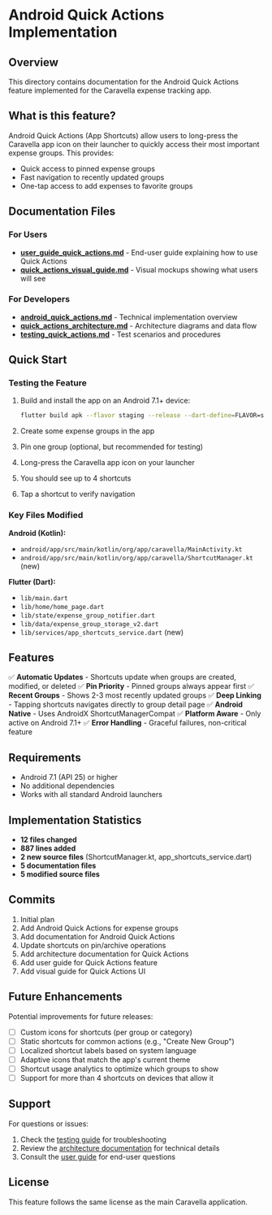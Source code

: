 # Android Quick Actions Implementation

## Overview

This directory contains documentation for the Android Quick Actions feature implemented for the Caravella expense tracking app.

## What is this feature?

Android Quick Actions (App Shortcuts) allow users to long-press the Caravella app icon on their launcher to quickly access their most important expense groups. This provides:

- Quick access to pinned expense groups
- Fast navigation to recently updated groups
- One-tap access to add expenses to favorite groups

## Documentation Files

### For Users
- **[user_guide_quick_actions.md](user_guide_quick_actions.md)** - End-user guide explaining how to use Quick Actions
- **[quick_actions_visual_guide.md](quick_actions_visual_guide.md)** - Visual mockups showing what users will see

### For Developers
- **[android_quick_actions.md](android_quick_actions.md)** - Technical implementation overview
- **[quick_actions_architecture.md](quick_actions_architecture.md)** - Architecture diagrams and data flow
- **[testing_quick_actions.md](testing_quick_actions.md)** - Test scenarios and procedures

## Quick Start

### Testing the Feature

1. Build and install the app on an Android 7.1+ device:
   ```bash
   flutter build apk --flavor staging --release --dart-define=FLAVOR=staging
   ```

2. Create some expense groups in the app

3. Pin one group (optional, but recommended for testing)

4. Long-press the Caravella app icon on your launcher

5. You should see up to 4 shortcuts

6. Tap a shortcut to verify navigation

### Key Files Modified

**Android (Kotlin):**
- `android/app/src/main/kotlin/org/app/caravella/MainActivity.kt`
- `android/app/src/main/kotlin/org/app/caravella/ShortcutManager.kt` (new)

**Flutter (Dart):**
- `lib/main.dart`
- `lib/home/home_page.dart`
- `lib/state/expense_group_notifier.dart`
- `lib/data/expense_group_storage_v2.dart`
- `lib/services/app_shortcuts_service.dart` (new)

## Features

✅ **Automatic Updates** - Shortcuts update when groups are created, modified, or deleted
✅ **Pin Priority** - Pinned groups always appear first
✅ **Recent Groups** - Shows 2-3 most recently updated groups
✅ **Deep Linking** - Tapping shortcuts navigates directly to group detail page
✅ **Android Native** - Uses AndroidX ShortcutManagerCompat
✅ **Platform Aware** - Only active on Android 7.1+
✅ **Error Handling** - Graceful failures, non-critical feature

## Requirements

- Android 7.1 (API 25) or higher
- No additional dependencies
- Works with all standard Android launchers

## Implementation Statistics

- **12 files changed**
- **887 lines added**
- **2 new source files** (ShortcutManager.kt, app_shortcuts_service.dart)
- **5 documentation files**
- **5 modified source files**

## Commits

1. Initial plan
2. Add Android Quick Actions for expense groups
3. Add documentation for Android Quick Actions
4. Update shortcuts on pin/archive operations
5. Add architecture documentation for Quick Actions
6. Add user guide for Quick Actions feature
7. Add visual guide for Quick Actions UI

## Future Enhancements

Potential improvements for future releases:

- [ ] Custom icons for shortcuts (per group or category)
- [ ] Static shortcuts for common actions (e.g., "Create New Group")
- [ ] Localized shortcut labels based on system language
- [ ] Adaptive icons that match the app's current theme
- [ ] Shortcut usage analytics to optimize which groups to show
- [ ] Support for more than 4 shortcuts on devices that allow it

## Support

For questions or issues:
1. Check the [testing guide](testing_quick_actions.md) for troubleshooting
2. Review the [architecture documentation](quick_actions_architecture.md) for technical details
3. Consult the [user guide](user_guide_quick_actions.md) for end-user questions

## License

This feature follows the same license as the main Caravella application.
